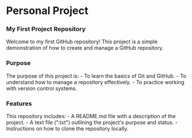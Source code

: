 <h1>Personal Project</h1>
<h3>My First Project Repository</h3>
<p>Welcome to my first GitHub repository! This project is a simple demonstration of how to create and manage a GitHub repository.</p>
<h3>Purpose</h3>
<p>The purpose of this project is:
- To learn the basics of Git and GitHub.
- To understand how to manage a repository effectively.
- To practice working with version control systems.</p>
<h3>Features</h3>
<p>This repository includes:
- A README.md file with a description of the project.
- A text file (".txt") outlining the project's purpose and status.
- Instructions on how to clone the repository locally.</p>


